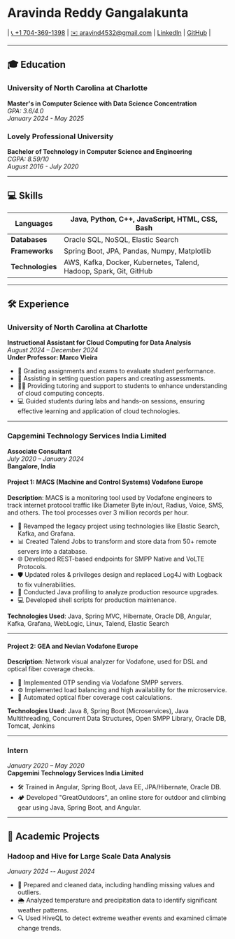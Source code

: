# **Aravinda Reddy Gangalakunta**

| [📞 +1 704-369-1398](tel:+17043691398) | [✉️ aravind4532@gmail.com](mailto:aravind4532@gmail.com) | [LinkedIn](https://www.linkedin.com/in/aravind4532) | [GitHub](https://github.com/aravind2060) |

---

## **🎓 Education**

### **University of North Carolina at Charlotte**
**Master's in Computer Science with Data Science Concentration**  
*GPA: 3.6/4.0*  
*January 2024 - May 2025*

### **Lovely Professional University**
**Bachelor of Technology in Computer Science and Engineering**  
*CGPA: 8.59/10*  
*August 2016 - July 2020*

---

## **💻 Skills**

| **Languages**          | Java, Python, C++, JavaScript, HTML, CSS, Bash                     |
|------------------------|--------------------------------------------------------------------|
| **Databases**          | Oracle SQL, NoSQL, Elastic Search                                  |
| **Frameworks**         | Spring Boot, JPA, Pandas, Numpy, Matplotlib                        |
| **Technologies**       | AWS, Kafka, Docker, Kubernetes, Talend, Hadoop, Spark, Git, GitHub |

---

## **🛠 Experience**

### **University of North Carolina at Charlotte**  
**Instructional Assistant for Cloud Computing for Data Analysis**  
*August 2024 – December 2024*  
**Under Professor: Marco Vieira**

- 📑 Grading assignments and exams to evaluate student performance.
- 📝 Assisting in setting question papers and creating assessments.
- 👩‍🏫 Providing tutoring and support to students to enhance understanding of cloud computing concepts.
- 💻 Guided students during labs and hands-on sessions, ensuring effective learning and application of cloud technologies.

---

### **Capgemini Technology Services India Limited**  
**Associate Consultant**  
*July 2020 – January 2024*  
**Bangalore, India**

#### **Project 1: MACS (Machine and Control Systems) Vodafone Europe**

**Description**: MACS is a monitoring tool used by Vodafone engineers to track internet protocol traffic like Diameter Byte in/out, Radius, Voice, SMS, and others. The tool processes over 3 million records per hour.

- 🔄 Revamped the legacy project using technologies like Elastic Search, Kafka, and Grafana.
- 📊 Created Talend Jobs to transform and store data from 50+ remote servers into a database.
- 🌐 Developed REST-based endpoints for SMPP Native and VoLTE Protocols.
- 🛡 Updated roles & privileges design and replaced Log4J with Logback to fix vulnerabilities.
- 🔧 Conducted Java profiling to analyze production resource upgrades.
- 💻 Developed shell scripts for production maintenance.

**Technologies Used**: Java, Spring MVC, Hibernate, Oracle DB, Angular, Kafka, Grafana, WebLogic, Linux, Talend, Elastic Search

---

#### **Project 2: GEA and Nevian Vodafone Europe**

**Description**: Network visual analyzer for Vodafone, used for DSL and optical fiber coverage checks.

- 📲 Implemented OTP sending via Vodafone SMPP servers.
- ⚙️ Implemented load balancing and high availability for the microservice.
- 📐 Automated optical fiber coverage cost calculations.

**Technologies Used**: Java 8, Spring Boot (Microservices), Java Multithreading, Concurrent Data Structures, Open SMPP Library, Oracle DB, Tomcat, Jenkins

---

### **Intern**  
*January 2020 – May 2020*  
**Capgemini Technology Services India Limited**

- 🛠 Trained in Angular, Spring Boot, Java EE, JPA/Hibernate, Oracle DB.
- 🏕 Developed "GreatOutdoors", an online store for outdoor and climbing gear using Java, Spring Boot, and Angular.

---

## **📂 Academic Projects**

### **Hadoop and Hive for Large Scale Data Analysis**  
*January 2024 -- August 2024*

- 🧹 Prepared and cleaned data, including handling missing values and outliers.
- 🌦 Analyzed temperature and precipitation data to identify significant weather patterns.
- 🔍 Used HiveQL to detect extreme weather events and examined climate change trends.
